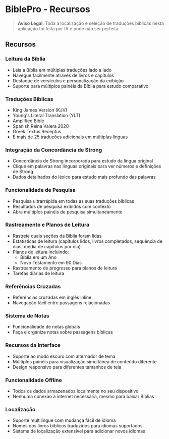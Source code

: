 # BiblePro - Recursos

> **Aviso Legal**: Toda a localização e seleção de traduções bíblicas nesta aplicação foi feita por IA e pode não ser perfeita.

## Recursos

### Leitura da Bíblia
- Leia a Bíblia em múltiplas traduções lado a lado
- Navegue facilmente através de livros e capítulos
- Destaque de versículos e personalização da exibição
- Suporte para múltiplos painéis da Bíblia para estudo comparativo

### Traduções Bíblicas
- King James Version (KJV)
- Young's Literal Translation (YLT)
- Amplified Bible
- Spanish Reina Valera 2020
- Greek Textus Receptus
- E mais de 25 traduções adicionais em múltiplas línguas

### Integração da Concordância de Strong
- Concordância de Strong incorporada para estudo da língua original
- Clique em palavras nas línguas originais para ver números e definições de Strong
- Dados detalhados do léxico para estudo mais profundo das palavras

### Funcionalidade de Pesquisa
- Pesquisa ultrarrápida em todas as suas traduções bíblicas
- Resultados de pesquisa exibidos com contexto
- Abra múltiplos painéis de pesquisa simultaneamente

### Rastreamento e Planos de Leitura
- Rastreie quais seções da Bíblia foram lidas
- Estatísticas de leitura (capítulos lidos, livros completados, sequência de dias, média de capítulos por dia)
- Planos de leitura incluindo:
  - Bíblia em um Ano
  - Novo Testamento em 90 Dias
- Rastreamento de progresso para planos de leitura
- Tarefas diárias de leitura

### Referências Cruzadas
- Referências cruzadas em inglês inline
- Navegação fácil entre passagens relacionadas

### Sistema de Notas
- Funcionalidade de notas globais
- Faça e organize notas sobre passagens bíblicas

### Recursos da Interface
- Suporte ao modo escuro com alternador de tema
- Múltiplos painéis para visualização simultânea de conteúdo diferente
- Design responsivo para diferentes tamanhos de tela

### Funcionalidade Offline
- Todos os dados armazenados localmente no seu dispositivo
- Nenhuma conexão à internet necessária, mesmo para baixar Bíblias

### Localização
- Suporte multilíngue com mudança fácil de idioma
- Nomes dos livros bíblicos traduzidos para idiomas suportados
- Sistema de localização extensível para adicionar novos idiomas